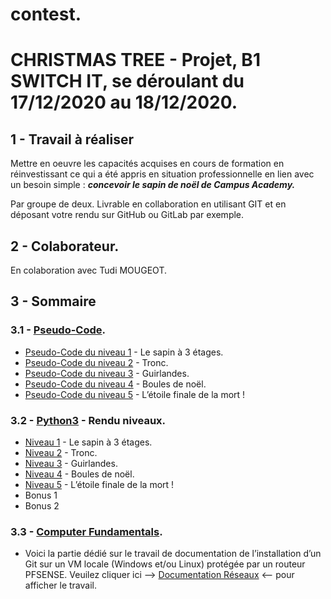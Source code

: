 # contest.

# CHRISTMAS TREE - Projet, B1 SWITCH IT, se déroulant du 17/12/2020 au 18/12/2020.

## 1 - Travail à réaliser

Mettre en oeuvre les capacités acquises en cours de formation en réinvestissant ce qui a été
appris en situation professionnelle en lien avec un besoin simple : ***concevoir le sapin de
noël de Campus Academy.***

Par groupe de deux. Livrable en collaboration en utilisant GIT et en déposant votre rendu
sur GitHub ou GitLab par exemple.

## 2 - Colaborateur.

En colaboration avec Tudi MOUGEOT.

## 3 - Sommaire

### 3.1 - [Pseudo-Code](pseudo-code).

- [Pseudo-Code du niveau 1](pseudo_code_1) - Le sapin à 3 étages.
- [Pseudo-Code du niveau 2](pseudo_code_2) - Tronc.
- [Pseudo-Code du niveau 3](pseudo_code_3) - Guirlandes.
- [Pseudo-Code du niveau 4](pseudo_code_4) - Boules de noël.
- [Pseudo-Code du niveau 5](pseudo_code_5) - L’étoile finale de la mort !

### 3.2 - [Python3](python3) - Rendu niveaux.

- [Niveau 1](niveau_1) - Le sapin à 3 étages.
- [Niveau 2](niveau_2) - Tronc.
- [Niveau 3](niveau_3) - Guirlandes.
- [Niveau 4](niveau_4) - Boules de noël.
- [Niveau 5](niveau_5) - L’étoile finale de la mort !
- Bonus 1
- Bonus 2

### 3.3 - [Computer Fundamentals](computer_fundamentals).

- Voici la partie dédié sur le travail de documentation de l’installation d’un Git sur un VM locale (Windows et/ou Linux)
  protégée par un routeur PFSENSE.
  Veuilez cliquer ici --> [Documentation Réseaux](documentation_reseaux.docx) <-- pour afficher le travail.